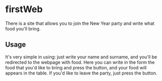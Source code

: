 # firstWeb

There is a site that allows you to join the New Year party and write what food you'll bring.

## Usage
It's very simple in using: just write your name and surname, and you'll be redirected to the webpage with food. Here you can write in the form the food that you'd like to bring and press the button, and your food will appears in the table. If you'd like to leave the party, just press the button.
